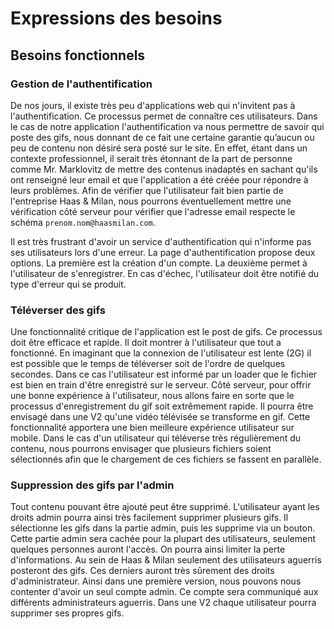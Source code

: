 # Expressions des besoins

## Besoins fonctionnels

### Gestion de l'authentification

De nos jours, il existe très peu d'applications web qui n'invitent pas à l'authentification. Ce processus permet de connaître ces utilisateurs. Dans le cas de notre application l'authentification va nous permettre de savoir qui poste des gifs, nous donnant de ce fait une certaine garantie qu’aucun ou peu de contenu non désiré sera posté sur le site. En effet, étant dans un contexte professionnel, il serait très étonnant de la part de personne comme Mr. Marklovitz de mettre des contenus inadaptés en sachant qu'ils ont renseigné leur email et que l'application a été créée pour répondre à leurs problèmes. Afin de vérifier que l'utilisateur fait bien partie de l'entreprise Haas & Milan, nous pourrons éventuellement mettre une vérification côté serveur pour vérifier que l'adresse email respecte le schéma `prenom.nom@haasmilan.com`.

Il est très frustrant d'avoir un service d'authentification qui n'informe pas ses utilisateurs lors d'une erreur. La page d'authentification propose deux options. La première est la création d'un compte. La deuxième permet à l'utilisateur de s'enregistrer. En cas d'échec, l'utilisateur doit être notifié du type d'erreur qui se produit.

###  Téléverser des gifs

Une fonctionnalité critique de l'application est le post de gifs. Ce processus doit être efficace et rapide. Il doit montrer à l'utilisateur que tout a fonctionné. En imaginant que la connexion de l'utilisateur est lente (2G) il est possible que le temps de téléverser soit de l'ordre de quelques secondes. Dans ce cas l'utilisateur est informé par un loader que le fichier est bien en train d'être enregistré sur le serveur. Côté serveur, pour offrir une bonne expérience à l'utilisateur, nous allons faire en sorte que le processus d'enregistrement du gif soit extrêmement rapide. Il pourra être envisagé dans une V2 qu'une vidéo télévisée se transforme en gif. Cette fonctionnalité apportera une bien meilleure expérience utilisateur sur mobile. Dans le cas d'un utilisateur qui téléverse très régulièrement du contenu, nous pourrons envisager que plusieurs fichiers soient sélectionnés afin que le chargement de ces fichiers se fassent en parallèle.

###  Suppression des gifs par l'admin

Tout contenu pouvant être ajouté peut être supprimé. L'utilisateur ayant les droits admin pourra ainsi très facilement supprimer plusieurs gifs. Il sélectionne les gifs dans la partie admin, puis les supprime via un bouton. Cette partie admin sera cachée pour la plupart des utilisateurs, seulement quelques personnes auront l'accès. On pourra ainsi limiter la perte d'informations.
Au sein de Haas & Milan seulement des utilisateurs aguerris posteront des gifs. Ces derniers auront très sûrement des droits d'administrateur. Ainsi dans une première version, nous pouvons nous contenter d'avoir un seul compte admin. Ce compte sera communiqué aux différents administrateurs aguerris. Dans une V2 chaque utilisateur pourra supprimer ses propres gifs.
